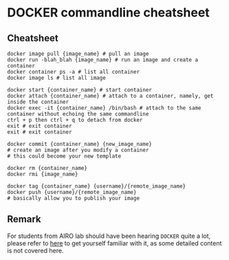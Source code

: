 # DOCKER commandline cheatsheet

## Cheatsheet
```
docker image pull {image_name} # pull an image
docker run -blah_blah {image_name} # run an image and create a container
docker container ps -a # list all container
docker image ls # list all image

docker start {container_name} # start container
docker attach {container_name} # attach to a container, namely, get inside the container
docker exec -it {container_name} /bin/bash # attach to the same container without echoing the same commandline
ctrl + p then ctrl + q to detach from docker
exit # exit container
exit # exit container

docker commit {container_name} {new_image_name} 
# create an image after you modify a container
# this could become your new template

docker rm {container_name}
docker rmi {image_name}

docker tag {container_name} {username}/{remote_image_name}
docker push {username}/{remote_image_name}
# basically allow you to publish your image
```


## Remark
For students from AIRO lab should have been hearing ```DOCKER``` quite a lot, please refer to [here](https://github.com/HKPolyU-UAV/docker_practice) to get yourself familiar with it, as some detailed content is not covered here.